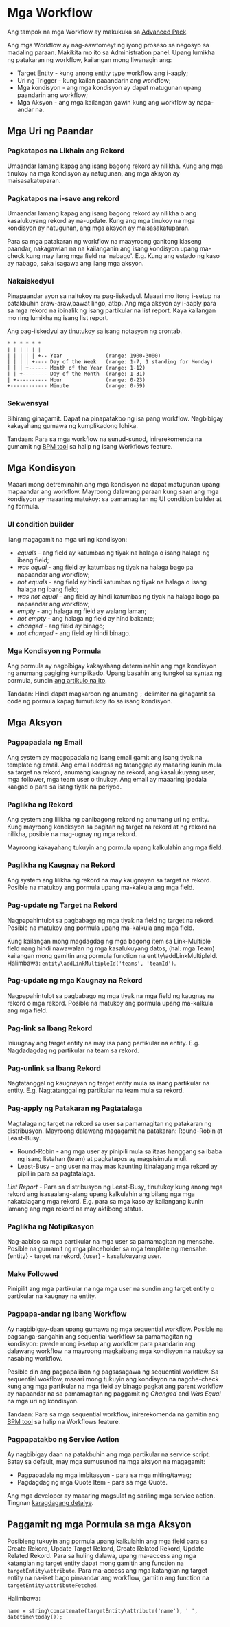 # Mga Workflow

Ang tampok na mga Workflow ay makukuka sa [Advanced Pack](https://www.espocrm.com/extensions/advanced-pack/).

Ang mga Workflow ay nag-aawtomeyt ng iyong proseso sa negosyo sa madaling paraan. Makikita mo ito sa Administration panel. Upang lumikha ng patakaran ng workflow, kailangan mong liwanagin ang:

* Target Entity - kung anong entity type workflow ang i-aaply;
* Uri ng Trigger - kung kailan paaandarin ang workflow;
* Mga kondisyon - ang mga kondisyon ay dapat matugunan upang paandarin ang workflow;
* Mga Aksyon - ang mga kailangan gawin kung ang workflow ay napa-andar na.


## Mga Uri ng Paandar

### Pagkatapos na Likhain ang Rekord 

Umaandar lamang kapag ang isang bagong rekord ay nilikha. Kung ang mga tinukoy na mga kondisyon ay natugunan, ang mga aksyon ay maisasakatuparan.

### Pagkatapos na i-save ang rekord

Umaandar lamang kapag ang isang bagong rekord ay nilikha o ang kasalukuyang rekord ay na-update. Kung ang mga tinukoy na mga kondisyon ay natugunan, ang mga aksyon ay maisasakatuparan. 

Para sa mga patakaran ng workflow na maayroong ganitong klaseng paandar, nakagawian na na kailanganin ang isang kondisyon upang ma-check kung may ilang mga field na 'nabago'. E.g. Kung ang estado ng kaso ay nabago, saka isagawa ang ilang mga aksyon. 

### Nakaiskedyul

Pinapaandar ayon sa naitukoy na pag-iiskedyul. Maaari mo itong i-setup na patakbuhin araw-araw,bawat lingo, atbp. Ang mga aksyon ay i-aaply para sa mga rekord na ibinalik ng isang partikular na list report. Kaya kailangan mo ring lumikha ng isang list report. 

Ang pag-iiskedyul ay tinutukoy sa isang notasyon ng crontab.

```
* * * * * *
| | | | | | 
| | | | | +-- Year              (range: 1900-3000)
| | | | +---- Day of the Week   (range: 1-7, 1 standing for Monday)
| | | +------ Month of the Year (range: 1-12)
| | +-------- Day of the Month  (range: 1-31)
| +---------- Hour              (range: 0-23)
+------------ Minute            (range: 0-59)
```

### Sekwensyal

Bihirang ginagamit. Dapat na pinapatakbo ng isa pang workflow. Nagbibigay kakayahang gumawa ng kumplikadong lohika.

Tandaan: Para sa mga workflow na sunud-sunod, inirerekomenda na gumamit ng [BPM tool](bpm.md) sa halip ng isang Workflows feature.

## Mga Kondisyon

Maaari mong detreminahin ang mga kondisyon na dapat matugunan upang mapaandar ang workflow. Mayroong dalawang paraan kung saan ang mga kondisyon ay maaaring matukoy: sa pamamagitan ng UI condition builder at ng formula.

### UI condition builder

Ilang magagamit na mga uri ng kondisyon:

* _equals_ - ang field ay katumbas ng tiyak na halaga o isang halaga ng ibang field;
* _was equal_ - ang field ay katumbas ng tiyak na halaga bago pa napaandar ang workflow;
* _not equals_ - ang field ay hindi katumbas ng tiyak na halaga o isang halaga ng ibang field;
* _was not equal_ - ang field ay hindi katumbas ng tiyak na halaga bago pa napaandar ang workflow;
* _empty_ - ang halaga ng field ay walang laman;
* _not empty_ - ang halaga ng field ay hind bakante;
* _changed_ - ang field ay binago;
* _not changed_ - ang field ay hindi binago.

### Mga Kondisyon ng Pormula

Ang pormula ay nagbibigay kakayahang determinahin ang mga kondisyon ng anumang pagiging kumplikado. Upang basahin ang tungkol sa syntax ng pormula, sundin [ang artikulo na ito](formula.md). 

Tandaan: Hindi dapat magkaroon ng anumang `;` delimiter na ginagamit sa code ng pormula kapag tumutukoy ito sa isang kondisyon.

## Mga Aksyon

### Pagpapadala ng Email

Ang system ay magpapadala ng isang email gamit ang isang tiyak na template ng email. Ang email address ng tatanggap ay maaaring kunin mula sa target na rekord, anumang kaugnay na rekord, ang kasalukuyang user, mga follower, mga team user o tinukoy. Ang email ay maaaring ipadala kaagad o para sa isang tiyak na periyod. 

### Paglikha ng Rekord

Ang system ang lilikha ng panibagong rekord ng anumang uri ng entity. Kung mayroong koneksyon sa pagitan ng target na rekord at ng rekord na nilikha, posible na mag-ugnay ng mga rekord. 

Mayroong kakayahang tukuyin ang pormula upang kalkulahin ang mga field.

### Paglikha ng Kaugnay na Rekord

Ang system ang lilikha ng rekord na may kaugnayan sa target na rekord. Posible na matukoy ang pormula upang ma-kalkula ang mga field.

### Pag-update ng Target na Rekord

Nagpapahintulot sa pagbabago ng mga tiyak na field ng target na rekord. Posible na matukoy ang pormula upang ma-kalkula ang mga field.

Kung kailangan mong magdagdag ng mga bagong item sa Link-Multiple field nang hindi nawawalan ng mga kasalukuyang datos, (hal. mga Team) kailangan mong gamitin ang pormula function na entity\addLinkMultipleId. Halimbawa: `entity\addLinkMultipleId('teams', 'teamId')`.

### Pag-update ng mga Kaugnay na Rekord

Nagpapahintulot sa pagbabago ng mga tiyak na mga field ng kaugnay na rekord o mga rekord. Posible na matukoy ang pormula upang ma-kalkula ang mga field.

### Pag-link sa Ibang Rekord

Iniuugnay ang target entity na may isa pang partikular na entity. E.g. Nagdadagdag ng partikular na team sa rekord.

### Pag-unlink sa Ibang Rekord

Nagtatanggal ng kaugnayan ng target entity mula sa isang partikular na entity. E.g. Nagtatanggal ng partikular na team mula sa rekord.

### Pag-apply ng Patakaran ng Pagtatalaga

Magtalaga ng target na rekord sa user sa pamamagitan ng patakaran ng distribusyon. Mayroong dalawang magagamit na patakaran: Round-Robin at Least-Busy.

* Round-Robin - ang mga user ay pinipili mula sa itaas hanggang sa ibaba ng isang listahan (team) at pagkatapos ay magsisimula muli.
* Least-Busy - ang user na may mas kaunting itinalagang mga rekord ay pipiliin para sa pagtatalaga.

_List Report_ - Para sa distribusyon ng Least-Busy, tinutukoy kung anong mga rekord ang isasaalang-alang upang kalkulahin ang bilang nga mga nakatalagang mga rekord. E.g. para sa mga kaso ay kailangang kunin lamang ang mga rekord na may aktibong status.

### Paglikha ng Notipikasyon

Nag-aabiso sa mga partikular na mga user sa pamamagitan ng mensahe. Posible na gumamit ng mga placeholder sa mga template ng mensahe: {entity} - target na rekord, {user} - kasalukuyang user.

### Make Followed

Pinipilit ang mga partikular na nga mga user na sundin ang target entity o partikular na kaugnay na entity.

### Pagpapa-andar ng Ibang Workflow

Ay nagbibigay-daan upang gumawa ng mga sequential workflow. Posible na pagsanga-sangahin ang sequential workflow sa pamamagitan ng kondisyon: pwede mong i-setup ang workflow para paandarin ang dalawang workflow na mayroong magkaibang mga kondisyon na natukoy sa nasabing workflow.

Posible din ang pagpapaliban ng pagsasagawa ng sequential workflow. Sa sequential wokflow, maaari mong tukuyin ang kondisyon na nagche-check kung ang mga partikular na mga field ay binago pagkat ang parent workflow ay napaandar na sa pamamagitan ng paggamit ng _Changed_ and _Was Equal_ na mga uri ng kondisyon.

Tandaan: Para sa mga sequential workflow, inirerekomenda na gamitin ang [BPM tool](bpm.md) sa halip na Workflows feature.

### Pagpapatakbo ng Service Action

Ay nagbibigay daan na patakbuhin ang mga partikular na service script. Batay sa default, may mga sumusunod na mga aksyon na magagamit:

* Pagpapadala ng mga imbitasyon - para sa mga miting/tawag;
* Pagdagdag ng mga Quote Item - para sa mga Quote.

Ang mga developer ay maaaring magsulat ng sariling mga service action. Tingnan [karagdagang detalye](../development/workflow-service-actions.md).

## Paggamit ng mga Pormula sa mga Aksyon

Posibleng tukuyin ang pormula upang kalkulahin ang mga field para sa Create Rekord, Update Target Rekord, Create Related Rekord, Update Related Rekord. Para sa huling dalawa, upang ma-access ang mga katangian ng target entity dapat mong gamitin ang function na `targetEntity\attribute`. Para ma-access ang mga katangian ng target entity na na-iset bago pinaandar ang workflow, gamitin ang function na `targetEntity\attributeFetched`.

Halimbawa:
```
name = string\concatenate(targetEntity\attribute('name'), ' ', datetime\today());
```
